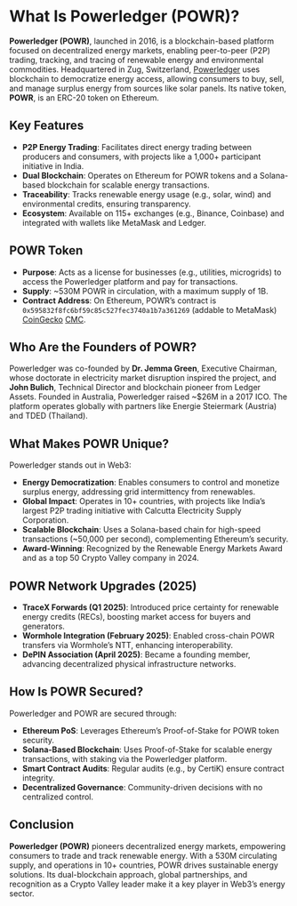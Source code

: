 # What Is Powerledger (POWR)?

**Powerledger (POWR)**, launched in 2016, is a blockchain-based platform focused on decentralized energy markets, enabling peer-to-peer (P2P) trading, tracking, and tracing of renewable energy and environmental commodities. Headquartered in Zug, Switzerland, [Powerledger](https://powerledger.io/) uses blockchain to democratize energy access, allowing consumers to buy, sell, and manage surplus energy from sources like solar panels. Its native token, **POWR**, is an ERC-20 token on Ethereum.

## Key Features
- **P2P Energy Trading**: Facilitates direct energy trading between producers and consumers, with projects like a 1,000+ participant initiative in India.
- **Dual Blockchain**: Operates on Ethereum for POWR tokens and a Solana-based blockchain for scalable energy transactions.
- **Traceability**: Tracks renewable energy usage (e.g., solar, wind) and environmental credits, ensuring transparency.
- **Ecosystem**: Available on 115+ exchanges (e.g., Binance, Coinbase) and integrated with wallets like MetaMask and Ledger.

## POWR Token
- **Purpose**: Acts as a license for businesses (e.g., utilities, microgrids) to access the Powerledger platform and pay for transactions.
- **Supply**: ~530M POWR in circulation, with a maximum supply of 1B.
- **Contract Address**: On Ethereum, POWR’s contract is `0x595832f8fc6bf59c85c527fec3740a1b7a361269` (addable to MetaMask) [CoinGecko](https://www.coingecko.com/en/coins/power-ledger) [CMC](https://coinmarketcap.com/currencies/power-ledger/).

## Who Are the Founders of POWR?

Powerledger was co-founded by **Dr. Jemma Green**, Executive Chairman, whose doctorate in electricity market disruption inspired the project, and **John Bulich**, Technical Director and blockchain pioneer from Ledger Assets. Founded in Australia, Powerledger raised ~$26M in a 2017 ICO. The platform operates globally with partners like Energie Steiermark (Austria) and TDED (Thailand).

## What Makes POWR Unique?

Powerledger stands out in Web3:
- **Energy Democratization**: Enables consumers to control and monetize surplus energy, addressing grid intermittency from renewables.
- **Global Impact**: Operates in 10+ countries, with projects like India’s largest P2P trading initiative with Calcutta Electricity Supply Corporation.
- **Scalable Blockchain**: Uses a Solana-based chain for high-speed transactions (~50,000 per second), complementing Ethereum’s security.
- **Award-Winning**: Recognized by the Renewable Energy Markets Award and as a top 50 Crypto Valley company in 2024.

## POWR Network Upgrades (2025)
- **TraceX Forwards (Q1 2025)**: Introduced price certainty for renewable energy credits (RECs), boosting market access for buyers and generators.
- **Wormhole Integration (February 2025)**: Enabled cross-chain POWR transfers via Wormhole’s NTT, enhancing interoperability.
- **DePIN Association (April 2025)**: Became a founding member, advancing decentralized physical infrastructure networks.

## How Is POWR Secured?

Powerledger and POWR are secured through:
- **Ethereum PoS**: Leverages Ethereum’s Proof-of-Stake for POWR token security.
- **Solana-Based Blockchain**: Uses Proof-of-Stake for scalable energy transactions, with staking via the Powerledger platform.
- **Smart Contract Audits**: Regular audits (e.g., by CertiK) ensure contract integrity.
- **Decentralized Governance**: Community-driven decisions with no centralized control.

## Conclusion

**Powerledger (POWR)** pioneers decentralized energy markets, empowering consumers to trade and track renewable energy. With a 530M circulating supply, and operations in 10+ countries, POWR drives sustainable energy solutions. Its dual-blockchain approach, global partnerships, and recognition as a Crypto Valley leader make it a key player in Web3’s energy sector.
